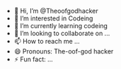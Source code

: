 - 👋 Hi, I’m @Theoofgodhacker
- 👀 I’m interested in Codeing
- 🌱 I’m currently learning codeing
- 💞️ I’m looking to collaborate on ...
- 📫 How to reach me ...
- 😄 Pronouns: The-oof-god hacker
- ⚡ Fun fact: ...

<!---
Theoofgodhacker/Theoofgodhacker is a ✨ special ✨ repository because its `README.md` (this file) appears on your GitHub profile.
You can click the Preview link to take a look at your changes.
--->
